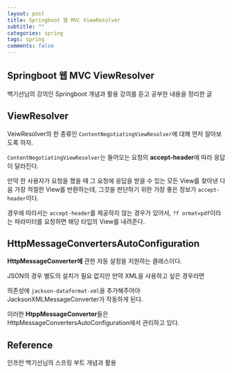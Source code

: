 ```yaml
---
layout: post
title: Springboot 웹 MVC ViewResolver
subtitle: ""
categories: spring
tags: spring
comments: false
---
```


## Springboot 웹 MVC ViewResolver

백기선님의 강의인 Springboot 개념과 활용 강의를 듣고 공부한 내용을 정리한 글

## ViewResolver

VeiwResolver의 한 종류인 `ContentNegotiatingViewResolver`에 대해 먼저 알아보도록 하자.

`ContentNegotiatingViewResolver`는 들어오는 요청의 **accept-header**에 따라 응답이 달라진다.

만약 한 사용자가 요청을 했을 때 그 요청에 응답을 받을 수 있는 모든 View를 찾아낸 다음 가장 적절한 View를 반환하는데, 그것을 판단하기 위한 가장 좋은 정보가 `accept-header`이다.

경우에 따라서는 `accept-header`를 제공하지 않는 경우가 있어서, `?f ormat=pdf`이라는 파라미터를 요청하면 해당 타입의 View를 내려준다.

## HttpMessageConvertersAutoConfiguration

**HttpMessageConverter에** 관한 자동 설정을 지원하는 클래스이다.

JSON의 경우 별도의 설치가 필요 없지만 만약 XML을 사용하고 싶은 경우라면

의존성에 `jackson-dataformat-xml`을 추가해주어야 JacksonXMLMessageConverter가 작동하게 된다.

이러한 **HtppMessageConverter**들은 HttpMessageConvertersAutoConfiguration에서 관리하고 있다.

## Reference

인프런 백기선님의 스프링 부트 개념과 활용

